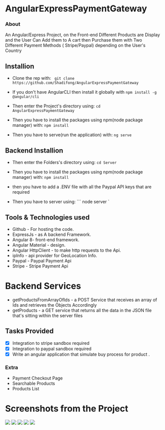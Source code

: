 # AngularExpressPaymentGateway
### About
An Angular/Express Project, on the Front-end Different Products are Display and the User Can Add them to A cart then
Purchase them with Two Different Payment Methods ( Stripe/Paypal) depending on the User's Country

## Installion
* Clone the rep with:
``` git clone https://github.com/Shadifong/AngularExpressPaymentGateway```

* If you don't have AngularCLI then install it globally with
```npm install -g @angular/cli ```

* Then enter the Project's directory using:
```cd AngularExpressPaymentGateway ```

* Then you have to install the packages using npm(node package manager) with:
``` npm install ```

* Then you have to serve(run the application) with:
``` ng serve ```

## Backend Installion
* Then enter the Folders's directory using:
```cd Server ```
* Then you have to install the packages using npm(node package manager) with:
``` npm install ```
* then you have to add a .ENV file with all the Paypal API keys that are required

* Then you have to server using:
``` node server `

## Tools & Technologies used


* Github - For hosting the code.
* ExpressJs - as A backend Framework.
* Angular 8- front-end framework.
* Angular Material - design.
* Angular HttpClient - to make http requests to the Api.
* ipInfo - api provider for GeoLocation Info.
* Paypal - Paypal Payment Api
* Stripe - Stripe Payment Api

# Backend Services
* getProductsFromArrayOfIds - a POST Service that receives an array of Ids and retrieves the Objects Accordingly
* getProducts - a GET service that returns all the data in the JSON file that's sitting within the server files

## Tasks Provided

- [x] Integration to stripe sandbox required
- [x] Integration to paypal sandbox required
- [x] Write an angular application that simulate buy process for product .

### Extra
* Payment Checkout Page
* Searchable Products
* Products List



# Screenshots from the Project
![](https://i.imgur.com/UOW9LKO.png)
![](https://i.imgur.com/CerSJW6.png)
![](https://i.imgur.com/qIiqtrJ.png)
![](https://i.imgur.com/7Qr2EUU.png)
![](https://i.imgur.com/dIh9yLv.png)